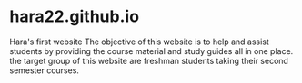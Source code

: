 # hara22.github.io
 Hara's first website
The objective of this website is to help and assist students by providing the course material and study guides all in one place. the target group of this website are freshman students taking their second semester courses.

